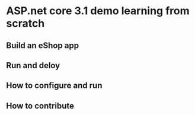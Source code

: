 # ASP.net core 3.1 demo learning from scratch
## Build an eShop app
## Run and deloy 
## How to configure and run 
## How to contribute
